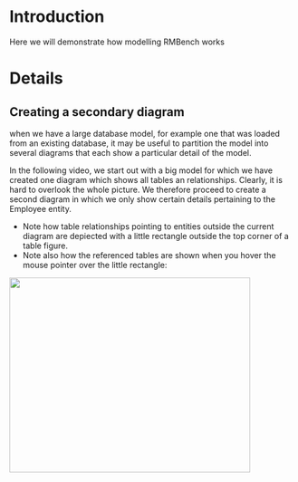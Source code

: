 # Introduction #

Here we will demonstrate how modelling RMBench works


# Details #

## Creating a secondary diagram ##

when we have a large database model, for example one that was loaded from an existing database, it may be useful to partition the model into several diagrams that each show a particular detail of the model.

In the following video, we start out with a big model for which we have created one diagram which shows all tables an relationships. Clearly, it is hard to overlook the whole picture. We therefore proceed to create a second diagram in which we only show certain details pertaining to the Employee entity.
  * Note how table relationships pointing to entities outside the current diagram are depiected with a little rectangle outside the top corner of a table figure.
  * Note also how the referenced tables are shown when you hover the mouse pointer over the little rectangle:

<a href='http://www.youtube.com/watch?feature=player_embedded&v=2A9tEs-ZPwQ' target='_blank'><img src='http://img.youtube.com/vi/2A9tEs-ZPwQ/0.jpg' width='425' height=344 /></a>